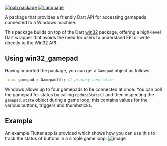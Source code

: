 [![pub package](https://img.shields.io/pub/v/win32_gamepad.svg)](https://pub.dev/packages/win32_gamepad)
[![Language](https://img.shields.io/badge/language-Dart-blue.svg)](https://dart.dev)

A package that provides a friendly Dart API for accessing gamepads connected to a Windows machine.

This package builds on top of the Dart [win32](https://pub.dev/packages/win32)
package, offering a high-level Dart wrapper that avoids the need for users
to understand FFI or write directly to the Win32 API.

## Using win32_gamepad
Having imported the package, you can get a `Gamepad` object as follows:

```dart
final gamepad = Gamepad(0); // primary controller
```

Windows allows up to four gamepads to be connected at once. You can poll the gamepad for status by calling `updateState()` and then inspecting the `gamepad.state` object during a game loop; this contains values for the various buttons, triggers and thumbsticks.

## Example
An example Flutter app is provided which shows how you can use this to track the status of buttons in a simple game loop:
![image](https://user-images.githubusercontent.com/2319867/154780182-24d89abe-500b-4352-97bb-3704ba694340.png)

